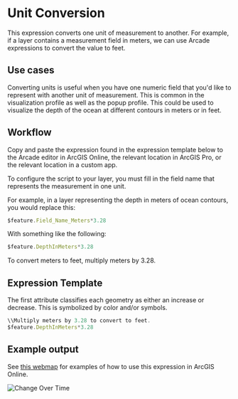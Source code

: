 # Unit Conversion

This expression converts one unit of measurement to another. For example, if a layer contains a measurement field in meters, we can use Arcade expressions to convert the value to feet.

## Use cases

Converting units is useful when you have one numeric field that you'd like to represent with another unit of measurement. This is common in the visualization profile as well as the popup profile. This could be used to visualize the depth of the ocean at different contours in meters or in feet. 

## Workflow

Copy and paste the expression found in the expression template below to 
the Arcade editor in ArcGIS Online, the relevant location in ArcGIS Pro, or
the relevant location in a custom app.

To configure the script to your layer, you must fill in the field name that represents the measurement in one unit. 

For example, in a layer representing the depth in meters of ocean contours, you would replace this:

```js
$feature.Field_Name_Meters*3.28
```

With something like the following:

```js
$feature.DepthInMeters*3.28
```
To convert meters to feet, multiply meters by 3.28.

## Expression Template
The first attribute classifies each geometry as either an increase or decrease. This is symbolized by color and/or symbols. 

```js
\\Multiply meters by 3.28 to convert to feet.
$feature.DepthInMeters*3.28
```

## Example output

See [this webmap](http://urbanobservatory.maps.arcgis.com/home/webmap/viewer.html?webmap=6211aae5a03148c4b646376e21afef76) for examples of how to use this expression in ArcGIS Online. 

![Change Over Time](https://i.imgur.com/59i8SbD.png)
